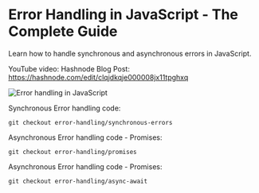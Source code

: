 # Error Handling in JavaScript - The Complete Guide

Learn how to handle synchronous and asynchronous errors in JavaScript.

YouTube video:
Hashnode Blog Post: https://hashnode.com/edit/clqjdkqje000008jx11tpghxq

![Error handling in JavaScript](https://i.ibb.co/4tstPMQ/error-handling-javascript.png)

Synchronous Error handling code:

`git checkout error-handling/synchronous-errors`

Asynchronous Error handling code - Promises:

`git checkout error-handling/promises`

Asynchronous Error handling code - Promises:

`git checkout error-handling/async-await`
